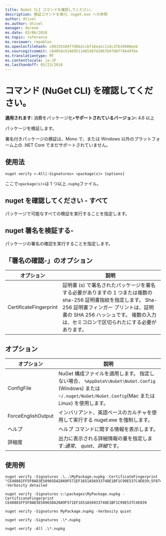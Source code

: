 ```yaml
---
title: NuGet CLI コマンドを確認してください。
description: 検証コマンドを実行、nuget.exe への参照
author: dtivel
ms.author: dtivel
manager: doronm
ms.date: 03/06/2018
ms.topic: reference
ms.reviewer: rmpablos
ms.openlocfilehash: c80334104f7d8b2ccbf16ea2c11dc37b39408eeb
ms.sourcegitcommit: c8485dc61469511485367d2067b97d6f74b49f6e
ms.translationtype: MT
ms.contentlocale: ja-JP
ms.lasthandoff: 05/23/2018
---
```

# <a name="verify-command-nuget-cli"></a>コマンド (NuGet CLI) を確認してください。

**適用されます:** 消費をパッケージ化&bullet;**サポートされているバージョン:** 4.6 以上

パッケージを検証します。

署名付きパッケージの検証は、Mono で、または Windows 以外のプラットフォーム上の .NET Core でまだサポートされていません。

## <a name="usage"></a>使用法

```cli
nuget verify <-All|-Signatures> <package(s)> [options]
```

ここで`<package(s)>`は 1 つ以上`.nupkg`ファイル。

## <a name="nuget-verify--all"></a>nuget を確認してください - すべて

パッケージで可能なすべての検証を実行することを指定します。

## <a name="nuget-verify--signatures"></a>nuget 署名を検証する-

パッケージの署名の確認を実行することを指定します。

## <a name="options-for-verify--signatures"></a>「署名の確認-」のオプション

| オプション | 説明 |
| --- | --- |
| CertificateFingerprint | 証明書 (s) で署名されたパッケージを署名する必要がありますの 1 つまたは複数の sha-256 証明書指紋を指定します。 Sha-256 証明書フィンガー プリントは、証明書の SHA 256 ハッシュです。 複数の入力は、セミコロンで区切られたにする必要があります。 |

## <a name="options"></a>オプション

| オプション | 説明 |
| --- | --- |
| ConfigFile | NuGet 構成ファイルを適用します。 指定しない場合、 `%AppData%\NuGet\NuGet.Config` (Windows) または`~/.nuget/NuGet/NuGet.Config`(Mac または Linux) を使用します。|
| ForceEnglishOutput | インバリアント、英語ベースのカルチャを使用して実行する nuget.exe を強制します。 |
| ヘルプ | ヘルプ コマンドに関する情報を表示します。 |
| 詳細度 | 出力に表示される詳細情報の量を指定します:*通常*、 *quiet*、*詳細*です。 |

## <a name="examples"></a>使用例

```cli
nuget verify -Signatures .\..\MyPackage.nupkg -CertificateFingerprint "CE40881FF5F0AD3E58965DA20A9F571EF1651A56933748E1BF1C99E537C4E039;5F874AAF47BCB268A19357364E7FBB09D6BF9E8A93E1229909AC5CAC865802E2" -Verbosity detailed

nuget verify -Signatures c:\packages\MyPackage.nupkg -CertificateFingerprint CE40881FF5F0AD3E58965DA20A9F571EF1651A56933748E1BF1C99E537C4E039

nuget verify -Signatures MyPackage.nupkg -Verbosity quiet

nuget verify -Signatures .\*.nupkg

nuget verify -All .\*.nupkg

```